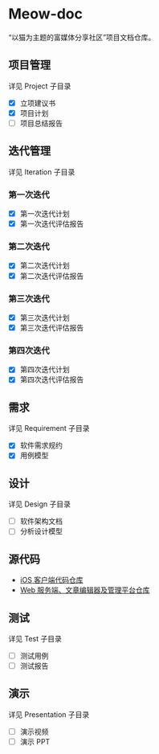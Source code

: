 # Meow-doc

“以猫为主题的富媒体分享社区”项目文档仓库。

## 项目管理

详见 Project 子目录

- [x] 立项建议书
- [x] 项目计划
- [ ] 项目总结报告

## 迭代管理

详见 Iteration 子目录

### 第一次迭代

- [x] 第一次迭代计划
- [x] 第一次迭代评估报告

### 第二次迭代

- [x] 第二次迭代计划
- [x] 第二次迭代评估报告

### 第三次迭代

- [x] 第三次迭代计划
- [x] 第三次迭代评估报告

### 第四次迭代

- [x] 第四次迭代计划
- [x] 第四次迭代评估报告

## 需求

详见 Requirement 子目录

- [x] 软件需求规约
- [x] 用例模型

## 设计

详见 Design 子目录

- [ ] 软件架构文档
- [ ] 分析设计模型

## 源代码

- [iOS 客户端代码仓库](https://github.com/sjtu-meow/iOS)
- [Web 服务端、文章编辑器及管理平台仓库](https://github.com/sjtu-meow/web)

## 测试

详见 Test 子目录

- [ ] 测试用例
- [ ] 测试报告

## 演示

详见 Presentation 子目录

- [ ] 演示视频
- [ ] 演示 PPT
